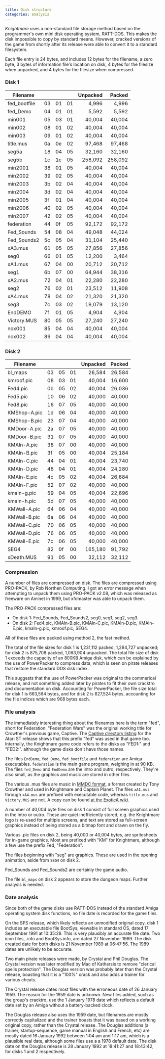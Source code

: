 ```yaml
---
title: Disk structure
categories: analysis
---
```


_Knightmare_ uses a non-standard file storage method based on the programmer's
own mini disk operating system, RATT-DOS. This makes the disk impossible to
copy by standard means. However, cracked versions of the game from shortly after
its release were able to convert it to a standard filesystem.

Each file entry is 24 bytes, and includes 12 bytes for the filename, a zero
byte, 3 bytes of information file's location on disk, 4 bytes for the filesize
when unpacked, and 4 bytes for the filesize when compressed.

### Disk 1

| Filename     |    |    |    | Unpacked|  Packed |
|--------------|----|----|----|--------:|--------:|
| fed_bootfile | 03 | 01 | 01 |   4,996 |   4,996 |
| fed_Demo     | 04 | 01 | 01 |   5,592 |   5,592 |
| min001       | 05 | 03 | 01 |  40,004 |  40,004 |
| min002       | 08 | 01 | 02 |  40,004 |  40,004 |
| min003       | 09 | 01 | 02 |  40,004 |  40,004 |
| title.mus    | 0a | 0e | 02 |  97,468 |  97,468 |
| seg5a        | 18 | 04 | 05 |  32,160 |  32,160 |
| seg5b        | 1c | 1c | 05 | 258,092 | 258,092 |
| min2001      | 38 | 01 | 05 |  40,004 |  40,004 |
| min2002      | 39 | 02 | 05 |  40,004 |  40,004 |
| min2003      | 3b | 02 | 04 |  40,004 |  40,004 |
| min2004      | 3d | 02 | 04 |  40,004 |  40,004 |
| min2005      | 3f | 01 | 04 |  40,004 |  40,004 |
| min2006      | 40 | 02 | 05 |  40,004 |  40,004 |
| min2007      | 42 | 02 | 05 |  40,004 |  40,004 |
| federation   | 44 | 0f | 05 |  92,172 |  92,172 |
| Fed_Sounds   | 54 | 08 | 04 |  49,048 |  44,024 |
| Fed_Sounds2  | 5c | 05 | 04 |  31,104 |  25,440 |
| xA3.mus      | 61 | 05 | 05 |  27,856 |  27,856 |
| seg0         | 66 | 01 | 05 |  12,200 |   3,464 |
| xA1.mus      | 67 | 04 | 00 |  20,712 |  20,712 |
| seg1         | 6b | 07 | 00 |  64,944 |  38,316 |
| xA2.mus      | 72 | 04 | 01 |  22,280 |  22,280 |
| seg2         | 76 | 02 | 01 |  23,512 |  11,908 |
| xA4.mus      | 78 | 04 | 02 |  21,320 |  21,320 |
| seg3         | 7c | 03 | 02 |  19,079 |  13,120 |
| EndDEMO      | 7f | 01 | 05 |   4,904 |   4,904 |
| Victory.MUS  | 80 | 05 | 05 |  27,240 |  27,240 |
| nox001       | 85 | 04 | 04 |  40,004 |  40,004 |
| nox002       | 89 | 04 | 04 |  40,004 |  40,004 |

### Disk 2

| Filename     |    |    |    | Unpacked|  Packed |
|--------------|----|----|----|--------:|--------:|
| bl_maps      | 03 | 05 | 01 |  26,584 |  26,584 |
| kmroof.pic   | 08 | 03 | 01 |  40,004 |  16,600 |
| Fed4.pic     | 0b | 05 | 02 |  40,004 |  26,036 |
| Fed5.pic     | 10 | 06 | 02 |  40,000 |  40,000 |
| Fed8.pic     | 16 | 07 | 05 |  40,000 |  40,000 |
| KMShop-A.pic | 1d | 06 | 04 |  40,000 |  40,000 |
| KMShop-B.pic | 23 | 07 | 04 |  40,000 |  40,000 |
| KMDoor-A.pic | 2a | 07 | 05 |  40,000 |  40,000 |
| KMDoor-B.pic | 31 | 07 | 05 |  40,000 |  40,000 |
| KMAln-A.pic  | 38 | 07 | 00 |  40,000 |  40,000 |
| KMAln-B.pic  | 3f | 05 | 00 |  40,004 |  25,184 |
| KMAln-C.pic  | 44 | 04 | 01 |  40,004 |  23,740 |
| KMAln-D.pic  | 48 | 04 | 01 |  40,004 |  24,280 |
| KMAln-E.pic  | 4c | 05 | 02 |  40,004 |  26,684 |
| KMAln-F.pic  | 52 | 07 | 02 |  40,000 |  40,000 |
| kmaln-g.pic  | 59 | 04 | 05 |  40,004 |  22,696 |
| kmaln-h.pic  | 5d | 07 | 05 |  40,000 |  40,000 |
| KMWall-A.pic | 64 | 06 | 04 |  40,000 |  40,000 |
| KMWall-B.pic | 6a | 06 | 04 |  40,000 |  40,000 |
| KMWall-C.pic | 70 | 06 | 05 |  40,000 |  40,000 |
| KMWall-D.pic | 76 | 06 | 05 |  40,000 |  40,000 |
| KMWall-E.pic | 7c | 06 | 05 |  40,000 |  40,000 |
| SEG4         | 82 | 0f | 00 | 165,180 |  91,792 |
| xDeath.MUS   | 91 | 05 | 00 |  32,112 |  32,112 |

### Compression

A number of files are compressed on disk. The files are compressed using
PRO-PACK, by Rob Northen Computing. I got an error message when attempting to
unpack them using PRO-PACK v2.08, which was released as freeware on Aminet in
1999, but xfdmaster was able to unpack them.

The PRO-PACK compressed files are:

- On disk 1: Fed_Sounds, Fed_Sounds2, seg0, seg1, seg2, seg3.
- On disk 2: Fed4.pic, KMAln-B.pic, KMAln-C.pic, KMAln-D.pic, KMAln-E.pic,
kmaln-g.pic, kmroof.pic, SEG4.

All of these files are packed using method 2, the fast method.

The total of the file sizes for disk 1 is 1,231,112 packed, 1,294,727 unpacked;
for disk 2 is 875,708 packed, 1,063,904 unpacked. The total file size of disk 1
exceeds the capacity of an 800KB Amiga disk, which can be explained by the use
of PowerPacker to compress data, which is seen on pirate releases that restore
the standard DOS disk index.

This suggests that the use of PowerPacker was original to the commerical
release, and not something added later by pirates to fit their own cracktro and
documentation on disk. Accounting for PowerPacker, the file size total for disk
1 is 663,564 bytes, and for disk 2 is 827,524 bytes, accounting for the file
indices which are 908 bytes each.

### File analysis

The immediately interesting thing about the filenames here is the term "fed",
short for Federation. "Federation Wars" was the original working title for
Crowther's previous game, Captive. The 
[Captive directory listing](https://captive.atari.org/Technical/Directory/Directory.php)
for the Atari ST release shows that this prefix "fed" was used in that game too.
Internally, the Knightmare game code refers to the disks as "FED1:" and "FED2:".
although the game disks don't have those names.

The files `EndDemo`, `fed_Demo`, `fed_bootfile` and `federation` are Amiga
executables. `federation` is the main game program, weighing in at 90 KB. The
files `fed_Demo` and `EndDemo` are the intro and outro, respectively. They're
also small, as the graphics and music are stored in other files.

The various .mus files are music in 
[MMDC format](https://www.exotica.org.uk/wiki/MMDC), a format created by Tony
Crowther and used in Knightmare and Captain Planet. The files `xA1.mus` through
`xA4.mus` are prefixed with executable code, whereas `title.mus` and
`Victory.MUS` are not. A copy can be found
[at the ExoticA wiki](https://www.exotica.org.uk/wiki/Knightmare).

A number of 40,004 byte files on disk 1 consist of full screen graphics used in
the intro or outro. These are quiet inefficiently stored; e.g. the Knightmare
logo is re-used for multiple screens, and text are stored as full-screen
graphics instead of being stored as a bitmap font and drawn on the fly.

Various .pic files on disk 2, being 40,000 or 40,004 bytes, are spritesheets for
in-game graphics. Most are prefixed with "KM" for Knightmare, although a few use
the prefix Fed, "Federation".

The files beginning with "seg" are graphics. These are used in the opening
animation, aside from `SEG4` on disk 2.

Fed_Sounds and Fed_Sounds2 are certainly the game audio.

The file `bl_maps` on disk 2 appears to store the dungeon maps. Further analysis
is needed.

### Date analysis

Since both of the game disks use RATT-DOS instead of the standard Amiga
operating system disk functions, no file date is recorded for the game files.

On the SPS release, which likely reflects an unmodified original copy, disk 1
includes an executable file BootSys, viewable in standard OS, dated 17 September
1991 at 10:35:29. This is very plausibly an accurate file date. Two icon files,
.info and BootSys.info, are dated 27 November 1989. The disk created date for
both disks is 21 November 1989 at 06:47:56. The 1989 dates are unlikely to be
accurate.

Two main pirate releases were made, by Crystal and Phil Douglas. The Crystal
version was later modified by Mac of Katharsis to remove "clerical spells
protection". The Douglas version was probably later than the Crystal release,
boasting that it is a "100%" crack and also adds a trainer for various cheats.

The Crystal release dates most files with the erroneous date of 26 January 1959.
The reason for the 1959 date is unknown. New files added, such as the group's
cracktro, use the 1 January 1978 date which reflects a default date set by an
Amiga without a battery-backed clock.

The Douglas release also uses the 1959 date, but filenames are mostly correctly
capitalized and the trainer boasts that it was based on a working original copy,
rather than the Crystal release. The Douglas additions (a trainer,
startup-sequence, game manual in English and French, etc) are mostly dated 16
January 1992 between 1:04 am and 1:17 am, which is a plausible real date,
although some files use a a 1978 default date. The disk date on the Douglas
release is 28 January 1992 at 18:41:27 and 18:43:42, for disks 1 and 2
respectively.
